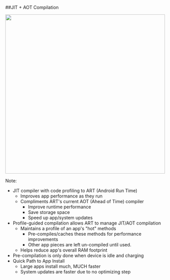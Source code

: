 ##JIT + AOT Compilation

<img src="img/android-n-nlogo.jpg" height="500" />

Note:
+ JIT compiler with code profiling to ART (Android Run Time)
    + Improves app performance as they run
    + Compliments ART's current AOT (Ahead of Time) compiler
        + Improve runtime performance
        + Save storage space
        + Speed up app/system updates
+ Profile-guided compilation allows ART to manage JIT/AOT compilation
    + Maintains a profile of an app's "hot" methods
        + Pre-compiles/caches these methods for performance improvements
        + Other app pieces are left un-compiled until used.
    + Helps reduce app's overall RAM footprint
+ Pre-compilation is only done when device is idle and charging
+ Quick Path to App Install
    + Large apps install much, MUCH faster
    + System updates are faster due to no optimizing step
